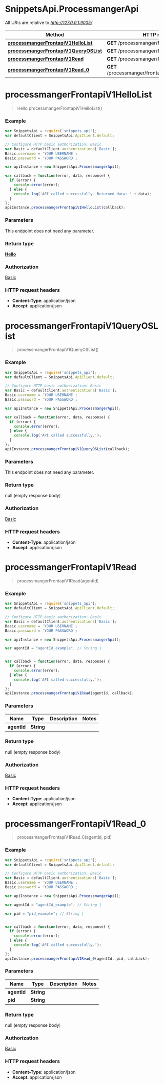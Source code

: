 # SnippetsApi.ProcessmangerApi

All URIs are relative to *http://127.0.0.1:9005/*

Method | HTTP request | Description
------------- | ------------- | -------------
[**processmangerFrontapiV1HelloList**](ProcessmangerApi.md#processmangerFrontapiV1HelloList) | **GET** /processmanger/frontapi/v1/hello/ | 
[**processmangerFrontapiV1QueryOSList**](ProcessmangerApi.md#processmangerFrontapiV1QueryOSList) | **GET** /processmanger/frontapi/v1/queryOS/ | 
[**processmangerFrontapiV1Read**](ProcessmangerApi.md#processmangerFrontapiV1Read) | **GET** /processmanger/frontapi/v1/{agent_id}/ | 
[**processmangerFrontapiV1Read_0**](ProcessmangerApi.md#processmangerFrontapiV1Read_0) | **GET** /processmanger/frontapi/v1/{agent_id}/{pid}/ | 


<a name="processmangerFrontapiV1HelloList"></a>
# **processmangerFrontapiV1HelloList**
> Hello processmangerFrontapiV1HelloList()





### Example
```javascript
var SnippetsApi = require('snippets_api');
var defaultClient = SnippetsApi.ApiClient.default;

// Configure HTTP basic authorization: Basic
var Basic = defaultClient.authentications['Basic'];
Basic.username = 'YOUR USERNAME';
Basic.password = 'YOUR PASSWORD';

var apiInstance = new SnippetsApi.ProcessmangerApi();

var callback = function(error, data, response) {
  if (error) {
    console.error(error);
  } else {
    console.log('API called successfully. Returned data: ' + data);
  }
};
apiInstance.processmangerFrontapiV1HelloList(callback);
```

### Parameters
This endpoint does not need any parameter.

### Return type

[**Hello**](Hello.md)

### Authorization

[Basic](../README.md#Basic)

### HTTP request headers

 - **Content-Type**: application/json
 - **Accept**: application/json

<a name="processmangerFrontapiV1QueryOSList"></a>
# **processmangerFrontapiV1QueryOSList**
> processmangerFrontapiV1QueryOSList()





### Example
```javascript
var SnippetsApi = require('snippets_api');
var defaultClient = SnippetsApi.ApiClient.default;

// Configure HTTP basic authorization: Basic
var Basic = defaultClient.authentications['Basic'];
Basic.username = 'YOUR USERNAME';
Basic.password = 'YOUR PASSWORD';

var apiInstance = new SnippetsApi.ProcessmangerApi();

var callback = function(error, data, response) {
  if (error) {
    console.error(error);
  } else {
    console.log('API called successfully.');
  }
};
apiInstance.processmangerFrontapiV1QueryOSList(callback);
```

### Parameters
This endpoint does not need any parameter.

### Return type

null (empty response body)

### Authorization

[Basic](../README.md#Basic)

### HTTP request headers

 - **Content-Type**: application/json
 - **Accept**: application/json

<a name="processmangerFrontapiV1Read"></a>
# **processmangerFrontapiV1Read**
> processmangerFrontapiV1Read(agentId)





### Example
```javascript
var SnippetsApi = require('snippets_api');
var defaultClient = SnippetsApi.ApiClient.default;

// Configure HTTP basic authorization: Basic
var Basic = defaultClient.authentications['Basic'];
Basic.username = 'YOUR USERNAME';
Basic.password = 'YOUR PASSWORD';

var apiInstance = new SnippetsApi.ProcessmangerApi();

var agentId = "agentId_example"; // String | 


var callback = function(error, data, response) {
  if (error) {
    console.error(error);
  } else {
    console.log('API called successfully.');
  }
};
apiInstance.processmangerFrontapiV1Read(agentId, callback);
```

### Parameters

Name | Type | Description  | Notes
------------- | ------------- | ------------- | -------------
 **agentId** | **String**|  | 

### Return type

null (empty response body)

### Authorization

[Basic](../README.md#Basic)

### HTTP request headers

 - **Content-Type**: application/json
 - **Accept**: application/json

<a name="processmangerFrontapiV1Read_0"></a>
# **processmangerFrontapiV1Read_0**
> processmangerFrontapiV1Read_0(agentId, pid)





### Example
```javascript
var SnippetsApi = require('snippets_api');
var defaultClient = SnippetsApi.ApiClient.default;

// Configure HTTP basic authorization: Basic
var Basic = defaultClient.authentications['Basic'];
Basic.username = 'YOUR USERNAME';
Basic.password = 'YOUR PASSWORD';

var apiInstance = new SnippetsApi.ProcessmangerApi();

var agentId = "agentId_example"; // String | 

var pid = "pid_example"; // String | 


var callback = function(error, data, response) {
  if (error) {
    console.error(error);
  } else {
    console.log('API called successfully.');
  }
};
apiInstance.processmangerFrontapiV1Read_0(agentId, pid, callback);
```

### Parameters

Name | Type | Description  | Notes
------------- | ------------- | ------------- | -------------
 **agentId** | **String**|  | 
 **pid** | **String**|  | 

### Return type

null (empty response body)

### Authorization

[Basic](../README.md#Basic)

### HTTP request headers

 - **Content-Type**: application/json
 - **Accept**: application/json

